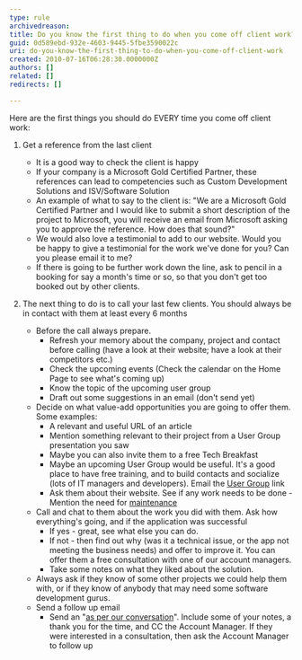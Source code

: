 ```yaml
---
type: rule
archivedreason: 
title: Do you know the first thing to do when you come off client work?
guid: 0d589ebd-932e-4603-9445-5fbe3590022c
uri: do-you-know-the-first-thing-to-do-when-you-come-off-client-work
created: 2010-07-16T06:28:30.0000000Z
authors: []
related: []
redirects: []

---
```


Here are the first things you should do EVERY time you come off client work: 

<!--endintro-->

1. Get a reference from the last client
    * It is a good way to check the client is happy
    * If your company is a Microsoft Gold Certified Partner, these references can lead to competencies such as Custom Development Solutions and ISV/Software Solution
    * An example of what to say to the client is: "We are a Microsoft Gold Certified Partner and I would like to submit a short description of the project to Microsoft, you will receive an email from Microsoft asking you to approve the reference. How does that sound?"
    * We would also love a testimonial to add to our website. Would you be happy to give a testimonial for the work we've done for you? Can you please email it to me?
    * If there is going to be further work down the line, ask to pencil in a booking for say a month's time or so, so that you don't get too booked out by other clients.


1. The next thing to do is to call your last few clients. You should always be in contact with them at least every 6 months
    * Before the call always prepare.
        * Refresh your memory about the company, project and contact before calling (have a look at their website; have a look at their competitors etc.)
        * Check the upcoming events (Check the calendar on the Home Page to see what's coming up)
        * Know the topic of the upcoming user group
        * Draft out some suggestions in an email (don't send yet)
    * Decide on what value-add opportunities you are going to offer them. Some examples:
        * A relevant and useful URL of an article
        * Mention something relevant to their project from a User Group presentation you saw
        * Maybe you can also invite them to a free Tech Breakfast
        * Maybe an upcoming User Group would be useful. It's a good place to have free training, and to build contacts and socialize (lots of IT managers and developers). Email the [User Group](http&#58;//www.ssw.com.au/ssw/NETUG/Default.aspx) link
        * Ask them about their website. See if any work needs to be done - Mention the need for [maintenance](http&#58;//www.ssw.com.au/ssw/Standards/Rules/RulesToBetterWebsitesTuningAndMaintenance.aspx)
    * Call and chat to them about the work you did with them. Ask how everything's going, and if the application was successful
        * If yes - great, see what else you can do.
        * If not - then find out why (was it a technical issue, or the app not meeting the business needs) and offer to improve it. You can offer them a free consultation with one of our account managers.
        * Take some notes on what they liked about the solution.
    * Always ask if they know of some other projects we could help them with, or if they know of anybody that may need some software development gurus.
    * Send a follow up email
        * Send an "[as per our conversation](/do-you-send-as-per-our-conversation-emails)". Include some of your notes, a thank you for the time, and CC the Account Manager. If they were interested in a consultation, then ask the Account Manager to follow up
